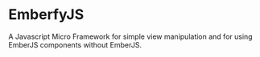 EmberfyJS
=========

A Javascript Micro Framework for simple view manipulation and for using EmberJS components without EmberJS.
